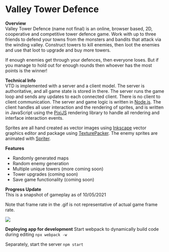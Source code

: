 # Valley Tower Defence
**Overview**\
Valley Tower Defence (name not final) is an online, browser based, 2D, cooperative and competitive tower defence game. Work with up to three friends to defend your towns from the monsters and bandits that attack via the winding valley. Construct towers to kill enemies, then loot the enemies and use that loot to upgrade and buy more towers.

If enough enemies get through your defences, then everyone loses. But if you manage to hold out for enough rounds then whoever has the most points is the winner!

**Technical Info**\
VTD is implemented with a server and a client model. The server is authoritative, and all game state is stored in there. The server runs the game loop and sends any updates to each connected client. There is no client to client communication. The server and game logic is written in [Node.js](https://nodejs.org/).
The client handles all user interaction and the rendering of sprites, and is written in JavaScript using the [PixiJS](https://www.pixijs.com/) rendering library to handle all rendering and interface interaction events.

Sprites are all hand created as vector images using [Inkscape](https://inkscape.org/) vector graphics editor and package using [TexturePacker](https://www.codeandweb.com/texturepacker). The enemy sprites are animated with [Spriter](https://brashmonkey.com/spriter-pro/).

**Features**
* Randomly generated maps
* Random enemy generation
* Multiple unique towers (more coming soon)
* Tower upgrades (coming soon)
* Save game functionality (coming soon)

**Progress Update**\
This is a snapshot of gameplay as of 10/05/2021

Note that frame rate in the .gif is not representative of actual game frame rate.

![](docs/demo.gif)

**Deploying app for development**
Start webpack to dynamically build code during editing
`npx webpack -w`

Separately, start the server
`npm start`

